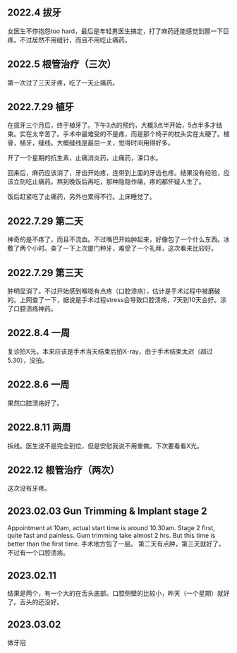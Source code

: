 ## 2022.4 拔牙
女医生不停抱怨too hard，最后是年轻男医生搞定，打了麻药还能感觉到那一下巨疼。不过居然不用缝针，而且不用吃止痛药。

## 2022.5 根管治疗（三次）
第一次过了三天牙疼，吃了一天止痛药。

## 2022.7.29 植牙  
在拔牙三个月后，终于植牙了。下午3点的预约，大概3点半开始，5点半多才结束。实在太辛苦了。手术中最难受的不是疼，而是那个椅子的枕头实在太硬了。植骨，植牙，缝线。大概缝线是最后一关，觉得时间用得好多。  

开了一个星期的抗生素，止痛消炎药，止痛药，涑口水。  

回来后，麻药应该消了，牙齿开始疼，连带到上面的牙齿也疼。结果没有经验，应该立刻吃止痛药。熬到晚饭后再吃，那种隐隐作痛，疼的都怀疑人生了。  

饭后赶紧吃了止痛药，另外也累得不行。上床睡觉了。  

## 2022.7.29 第二天  
神奇的是不疼了，而且不流血。不过嘴巴开始肿起来，好像包了一个什么东西。冰敷了两个小时。查了一下上次厦门种牙，难受了一个礼拜，这次看来比较好。
## 2022.7.29 第三天
肿明显消了。不过开始感到喉咙有点疼（口腔溃疡），估计是手术过程中被磨破的。上网查了一下，据说是手术过程stress会导致口腔溃疡，7天到10天会好。涂了口腔溃疡神药。
## 2022.8.4 一周
复诊拍X光，本来应该是手术当天结束后拍X-ray，由于手术结束太迟（超过5.30），没拍。
## 2022.8.6 一周
果然口腔溃疡好了。
## 2022.8.11 两周
拆线。医生说不是完全到位，但是安慰我说不用重做。下次要看看X光。

## 2022.12 根管治疗（两次）
这次没有牙疼。

## 2023.02.03 Gun Trimming & Implant stage 2
Appointment at 10am, actual start time is around 10.30am. Stage 2 first, quite fast and painless. Gum trimming take almost 2 hrs. But this time is better than the first time. 手术地方包了一层。
第二天有点肿，第三天就好了。不过有一个口腔溃疡。

## 2023.02.11
结果是两个，有一个大的在舌头底部。口腔侧壁的比较小，昨天（一个星期）就好了。舌头的还没好。

## 2023.03.02
做牙冠


